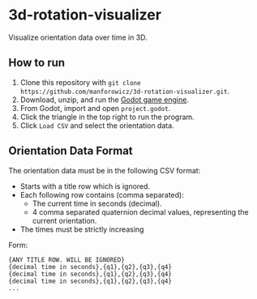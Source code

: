# 3d-rotation-visualizer
Visualize orientation data over time in 3D.

## How to run

1. Clone this repository with `git clone https://github.com/manforowicz/3d-rotation-visualizer.git`.
2. Download, unzip, and run the [Godot game engine](https://godotengine.org/download/).
3. From Godot, import and open `project.godot`.
4. Click the triangle in the top right to run the program.
6. Click `Load CSV` and select the orientation data.

## Orientation Data Format

The orientation data must be in the following CSV format:
- Starts with a title row which is ignored.
- Each following row contains (comma separated):
  - The current time in seconds (decimal).
  - 4 comma separated quaternion decimal values, representing the current orientation.
- The times must be strictly increasing

Form:

```csv
{ANY TITLE ROW. WILL BE IGNORED}
{decimal time in seconds},{q1},{q2},{q3},{q4}
{decimal time in seconds},{q1},{q2},{q3},{q4}
{decimal time in seconds},{q1},{q2},{q3},{q4}
...
```

